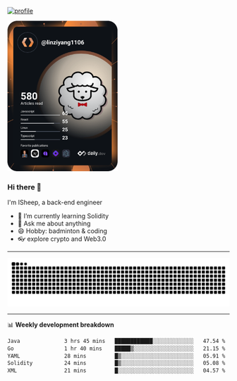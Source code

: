 [![profile](https://user-images.githubusercontent.com/54968314/208005045-e4b42f3b-833d-4242-bfcc-e764865553a2.svg)](https://www.calligrapher.ai/)

<a href="https://app.daily.dev/linziyang1106"><img src="/devcard.png" width="250" alt="ISheep's Dev Card"/></a>

### Hi there 🐏

I'm ISheep, a back-end engineer

- 🔭 I’m currently learning Solidity
- 💬 Ask me about anything
- 😄 Hobby: badminton & coding
- 👓 explore crypto and Web3.0

-------

![](https://raw.githubusercontent.com/ISheepp/ISheepp/output/github-contribution-grid-snake.svg)

-------

📊 **Weekly development breakdown**
<!--START_SECTION:waka-->

```txt
Java              3 hrs 45 mins   ████████████░░░░░░░░░░░░░   47.54 %
Go                1 hr 40 mins    █████▒░░░░░░░░░░░░░░░░░░░   21.15 %
YAML              28 mins         █▒░░░░░░░░░░░░░░░░░░░░░░░   05.91 %
Solidity          24 mins         █▒░░░░░░░░░░░░░░░░░░░░░░░   05.08 %
XML               21 mins         █░░░░░░░░░░░░░░░░░░░░░░░░   04.57 %
```

<!--END_SECTION:waka-->

